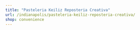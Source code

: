 ```yaml
---
title: "Pasteleria Keiliz Reposteria Creativa"
url: /indianapolis/pasteleria-keiliz-reposteria-creativa/
shop: convenience
---
```

